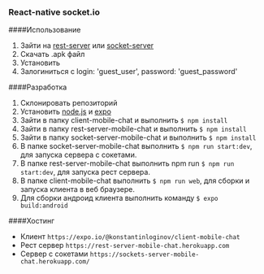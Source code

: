 ### React-native socket.io

####Использование
1. Зайти на [rest-server](https://rest-server-mobile-chat.herokuapp.com/) или [socket-server](https://sockets-server-mobile-chat.herokuapp.com/)
2. Скачать .apk файл
3. Установить
4. Залогиниться с login: 'guest_user', password: 'guest_password'

####Разработка
1. Склонировать репозиторий
2. Установить [node.js](https://nodejs.org) и [expo](https://expo.io/)
3. Зайти в папку client-mobile-chat и выполнить `$ npm install`
4. Зайти в папку rest-server-mobile-chat и выполнить `$ npm install`
5. Зайти в папку socket-server-mobile-chat и выполнить `$ npm install`
6. В папке socket-server-mobile-chat выполнить `$ npm run start:dev`, для запуска сервера с сокетами.
7. В папке rest-server-mobile-chat выполнить npm run `$ npm run start:dev`, для запуска рест сервера.
8. В папке client-mobile-chat выполнить `$ npm run web`, для сборки и запуска клиента в веб браузере. 
9. Для сборки андроид клиента выполнить команду `$ expo build:android`

####Хостинг
- Клиент `https://expo.io/@konstantinloginov/client-mobile-chat`
- Рест сервер `https://rest-server-mobile-chat.herokuapp.com`
- Сервер с сокетами `https://sockets-server-mobile-chat.herokuapp.com/`